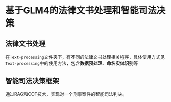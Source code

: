 # 基于GLM4的法律文书处理和智能司法决策
## 法律文书处理
在`Text-processing`文件夹下，有不同的法律文书处理相关程序，具体使用方式见`Text-processing`中的使用方法，包含**数据预处理**、**命名实体识别**等

## 智能司法决策框架
通过RAG和COT技术，实现对一个刑事案件的智能司法判决。